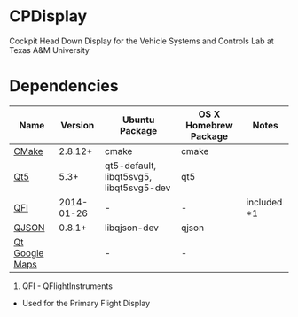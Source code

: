 CPDisplay
=========

Cockpit Head Down Display for the Vehicle Systems and Controls Lab at Texas A&M University


Dependencies
============

 Name                                       | Version     | Ubuntu Package  | OS X Homebrew Package | Notes
--------------------------------------------|-------------|-----------------|-----------------------|-------
[CMake](http://www.cmake.org/)              | 2.8.12+     | cmake           | cmake                 | 
[Qt5](http://qt-project.org/)               | 5.3+        | qt5-default, libqt5svg5, libqt5svg5-dev   | qt5      | 
[QFI](http://marekcel.pl/index.php?pg=qfi)  | 2014-01-26  | -               | -                     | included *1
[QJSON](https://github.com/flavio/qjson)    | 0.8.1+      | libqjson-dev    | qjson                 | 
[Qt Google Maps](https://github.tamu.edu:mtreat/qt-google-maps) | | - | - |

1. QFI - QFlightInstruments
  * Used for the Primary Flight Display
